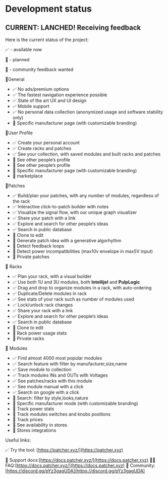 # Development status

## CURRENT: LANCHED! Receiving feedback

Here is the current status of the project:

✅ - available now

🚧 - planned

💬 - community feedback wanted



🔵General

* ✅ No ads/premium options
* ✅ The fastest navigation experience possible
* ✅ State of the art UX and UI design
* ✅ Mobile support
* ✅ No personal data collection (anonymized usage and software stability only)
* 🚧 Specific manufacturer page (with customizable branding)

🔵User Profile

* ✅ Create your personal account
* ✅ Create racks and patches
* ✅ See your collection, with saved modules and built racks and patches
* 🚧 See other people’s profile
* 🚧 See other people’s profile
* 🚧 Specific manufacturer page (with customizable branding)
* 💬 marketplace

🔵Patches

* ✅ Build/plan your patches, with any number of modules, regardless of the rack
* ✅ Interactive click-to-patch builder with notes
* ✅ Visualize the signal flow, with our unique graph visualizer
* ✅ Share your patch with a link
* ✅ Explore and search for other people‘s ideas
* ✅ Search in public database
* 🚧 Clone to edit
* 🚧 Generate patch idea with a generative algorhythm
* 💬 Detect feedback loops
* 🚧 Detect power incompatibilities (max10v envelope in max5V input)
* 🚧 Private patches

🔵 Racks

* ✅ Plan your rack, with a visual builder
* ✅ Use both 1U and 3U modules, both **Intellijel** and **PulpLogic**
* ✅ Drag and drop to organize modules in a rack, with auto-ordering
* ✅ Duplicate/Delete modules in rack
* ✅ See stats of your rack such as number of modules used
* ✅ Lock/unlock rack changes
* ✅ Share your rack with a link
* ✅ Explore and search for other people‘s ideas
* ✅ Search in public database
* 🚧 Clone to edit
* 🚧 Rack power usage stats
* 🚧 Private racks

🔵 Modules

* ✅ Find almost 4000 most popular modules
* ✅ Search feature with filter by manufacturer,size,name
* ✅ Save module to collection
* ✅ Track modules INs and OUTs with Voltages
* ✅ See patches/racks with this module
* ✅ See module manual with a click
* ✅ Search on google with a click
* 🚧 Search: filter by style,looks,nature
* 🚧 Specific manufacturer mode (with customizable branding)
* 💬 Track power stats
* 💬 Track modules switches and knobs positions
* 💬 Track prices
* 💬 See availability in stores
* 💬 Stores integrations

Useful links:

✅ Try the tool: [https://patcher.xyz/](https://patcher.xyz)

🧠 Support docs:[https://docs.patcher.xyz/](https://docs.patcher.xyz) 💁‍♂️ FAQ:[https://docs.patcher.xyz/](https://docs.patcher.xyz) 🔺 Community:[https://discord.gg/pYz3gagUDA](https://discord.gg/pYz3gagUDA)
